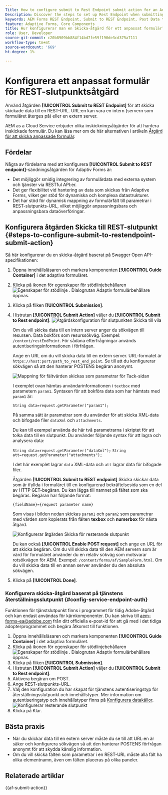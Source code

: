```yaml
---
Title: How to configure submit to Rest Endpoint submit action for an Adaptive Form?
Description: Discover the steps to set up Rest Endpoint when submitting an Adaptive Form.
keywords: AEM Forms REST Endpoint, Submit to REST Endpoint, Post Data to REST URL, Configure REST Endpoint Action
feature: Adaptive Forms, Core Components
title: Hur konfigurerar man en Skicka-åtgärd för ett anpassat formulär?
role: User, Developer
source-git-commit: c20b8909bb884f14bd7fe59f190de3cd375a7111
workflow-type: tm+mt
source-wordcount: '669'
ht-degree: 1%

---
```


# Konfigurera ett anpassat formulär för REST-slutpunktsåtgärd

Använd åtgärden **[!UICONTROL Submit to REST Endpoint]** för att skicka skickade data till en REST-URL. URL:en kan vara en intern (servern som formuläret återges på) eller en extern server.

AEM as a Cloud Service erbjuder olika inskickningsåtgärder för att hantera inskickade formulär. Du kan läsa mer om de här alternativen i artikeln [Åtgärd för att skicka anpassade formulär](/help/forms/configure-submit-actions-core-components.md).

## Fördelar

Några av fördelarna med att konfigurera **[!UICONTROL Submit to REST endpoint]**-sändningsåtgärden för Adaptiv Forms är:

* Det möjliggör smidig integrering av formulärdata med externa system och tjänster via RESTful API:er.
* Det ger flexibilitet vid hantering av data som skickas från Adaptive Forms, vilket ger stöd för dynamiska och komplexa datastrukturer.
* Det har stöd för dynamisk mappning av formulärfält till parametrar i REST-slutpunkts-URL, vilket möjliggör anpassningsbara och anpassningsbara dataöverföringar.


## Konfigurera åtgärden Skicka till REST-slutpunkt {#steps-to-configure-submit-to-restendpoint-submit-action}

Så här konfigurerar du en skicka-åtgärd baserat på Swagger Open API-specifikationen:

1. Öppna innehållsläsaren och markera komponenten **[!UICONTROL Guide Container]** i det adaptiva formuläret.
1. Klicka på ikonen för egenskaper för stödlinjebehållaren ![Egenskaper för stödlinje](/help/forms/assets/configure-icon.svg) . Dialogrutan Adaptiv formulärbehållare öppnas.
1. Klicka på fliken **[!UICONTROL Submission]**.
1. I listrutan **[!UICONTROL Submit Action]** väljer du **[!UICONTROL Submit to Rest endpoint]**.
   ![Åtgärdskonfiguration för slutpunkten Skicka till vila](/help/forms/assets/submit-action-restendpoint.png)

   Om du vill skicka data till en intern server anger du sökvägen till resursen. Data bokförs som resurssökväg. Exempel: `/content/restEndPoint`. För sådana efterfrågningar används autentiseringsinformationen i förfrågan.

   Ange en URL om du vill skicka data till en extern server. URL-formatet är `https://host:port/path_to_rest_end_point`. Se till att du konfigurerar sökvägen så att den hanterar POSTENS begäran anonymt.

   ![Mappning för fältvärden skickas som parametrar för Tack-sidan](assets/post-enabled-actionconfig.png)

   I exemplet ovan hämtas användarinformationen i `textbox` med parametern `param1`. Syntaxen för att bokföra data som har hämtats med `param1` är:

   `String data=request.getParameter("param1");`

   På samma sätt är parametrar som du använder för att skicka XML-data och bifogade filer `dataXml` och `attachments`.

   Du kan till exempel använda de här två parametrarna i skriptet för att tolka data till en slutpunkt. Du använder följande syntax för att lagra och analysera data:

   `String data=request.getParameter("dataXml");`
   `String att=request.getParameter("attachments");`

   I det här exemplet lagrar `data` XML-data och `att` lagrar data för bifogade filer.

   Åtgärden **[!UICONTROL Submit to REST endpoint]** Skicka skickar data som är ifyllda i formuläret till en konfigurerad bekräftelsesida som en del av HTTP GET-begäran. Du kan lägga till namnet på fältet som ska begäras. Begäran har följande format:

   `{fieldName}={request parameter name}`

   Som visas i bilden nedan skickas `param1` och `param2` som parametrar med värden som kopierats från fälten **texbox** och **numerbox** för nästa åtgärd.

   ![Konfigurerar åtgärden Skicka för resterande slutpunkt](assets/action-config.png)

   Du kan också **[!UICONTROL Enable POST request]** och ange en URL för att skicka begäran. Om du vill skicka data till den AEM servern som är värd för formuläret använder du en relativ sökväg som motsvarar rotsökvägen för AEM. Exempel: `/content/forms/af/SampleForm.html`. Om du vill skicka data till en annan server använder du den absoluta sökvägen.

1. Klicka på **[!UICONTROL Done]**.

### Konfigurera skicka-åtgärd baserat på tjänstens återställningsslutpunkt {#config-service-endpoint-auth}

<span class="preview"> Funktionen för tjänstslutpunkt finns i programmet för tidig Adobe-åtgärd och kan endast användas för kärnkomponenter. Du kan skriva till aem-forms-ea@adobe.com från ditt officiella e-post-id för att gå med i det tidiga adopterprogrammet och begära åtkomst till funktionen. </span>

1. Öppna innehållsläsaren och markera komponenten **[!UICONTROL Guide Container]** i det adaptiva formuläret.
1. Klicka på ikonen för egenskaper för stödlinjebehållaren ![Egenskaper för stödlinje](/help/forms/assets/configure-icon.svg) . Dialogrutan Adaptiv formulärbehållare öppnas.
1. Klicka på fliken **[!UICONTROL Submission]**.
1. I listrutan **[!UICONTROL Submit Action]** väljer du **[!UICONTROL Submit to Rest endpoint]**.
1. Aktivera begäran om POST.
1. Ange REST-slutpunkts-URL.
1. Välj den konfiguration du har skapat för tjänstens autentiseringstyp för återställningsslutpunkt och innehållstyper. Mer information om autentiseringstyp och innehållstyper finns på [Konfigurera datakällor](/help/forms/configure-data-sources.md#configure-restful-services-using-service-endpoint-configure-restful-services-service-endpoint).
   ![Konfigurerar resterande slutpunkt](assets/rest-service-endpoint-config.png)
1. Klicka på Klar.

## Bästa praxis

* När du skickar data till en extern server måste du se till att URL:en är säker och konfigurera sökvägen så att den hanterar POSTENS förfrågan anonymt för att skydda känslig information.
* Om du vill skicka fälten som parametrar i en REST-URL måste alla fält ha olika elementnamn, även om fälten placeras på olika paneler.

## Relaterade artiklar

{{af-submit-action}}
